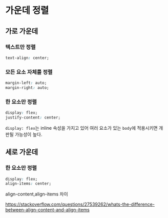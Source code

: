 # 가운데 정렬

## 가로 가운데

### 텍스트만 정렬

```css 
text-align: center;
```

### 모든 요소 자체를 정렬

```css
margin-left: auto;
margin-right: auto;
```

### 한 요소만 정렬

```css
display: flex;
justify-content: center;
```

`display: flex`는 inline 속성을 가지고 있어 여러 요소가 있는 `body`에 적용시키면 개판될 가능성이 높다.





## 세로 가운데

### 한 요소만 정렬

```css
display: flex;
align-items: center;
```



align-content,align-items 차이

https://stackoverflow.com/questions/27539262/whats-the-difference-between-align-content-and-align-items

